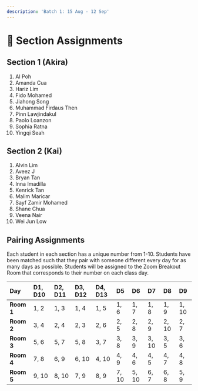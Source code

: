 ```yaml
---
description: 'Batch 1: 15 Aug - 12 Sep'
---
```


# 🚌 Section Assignments

## Section 1 \(Akira\)

1. Al Poh
2. Amanda Cua
3. Hariz Lim
4. Fido Mohamed
5. Jiahong Song
6. Muhammad Firdaus Then
7. Pinn Lawjindakul
8. Paolo Loanzon
9. Sophia Ratna
10. Yingqi Seah

## Section 2 \(Kai\)

1. Alvin Lim
2. Aveez J
3. Bryan Tan
4. Inna Imadilla
5. Kenrick Tan
6. Malim Maricar
7. Sayf Zamir Mohamed
8. Shane Chua
9. Veena Nair
10. Wei Jun Low

## Pairing Assignments

Each student in each section has a unique number from 1-10. Students have been matched such that they pair with someone different every day for as many days as possible. Students will be assigned to the Zoom Breakout Room that corresponds to their number on each class day.

| **Day** | D1, D10 | D2, D11 | D3, D12 | D4, D13 | D5 | D6 | D7 | D8 | D9 |
| :--- | :--- | :--- | :--- | :--- | :--- | :--- | :--- | :--- | :--- |
| **Room 1** | 1, 2 | 1, 3 | 1, 4 | 1, 5 | 1, 6 | 1, 7 | 1, 8 | 1, 9 | 1, 10 |
| **Room 2** | 3, 4 | 2, 4 | 2, 3 | 2, 6 | 2, 5 | 2, 8 | 2, 9 | 2, 10 | 2, 7 |
| **Room 3** | 5, 6 | 5, 7 | 5, 8 | 3, 7 | 3, 8 | 3, 9 | 3, 10 | 3, 5 | 3, 6 |
| **Room 4** | 7, 8 | 6, 9 | 6, 10 | 4, 10 | 4, 9 | 4, 6 | 4, 5 | 4, 7 | 4, 8 |
| **Room 5** | 9, 10 | 8, 10 | 7, 9 | 8, 9 | 7, 10 | 5, 10 | 6, 7 | 6, 8 | 5, 9 |

